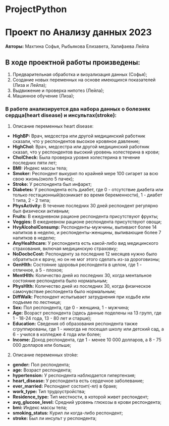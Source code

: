 # ProjectPython
# Проект по Анализу данных 2023

__Авторы:__ Махтина Софья, Рыбьякова Елизавета, Халифаева Лейла

## В ходе проектной работы произведены:
1) Предварительная обработка и визуализация данных (Софья);
2) Создание новых переменных на основе имеющихся показателей (Лиза и Лейла);
3) Выдвижение и проверка нипотез (Лейла);
4) Машинное обучение (Лиза);

### В работе анализируется два набора данных о болезнях сердца(heart disease) и инсультах(stroke):
1. Описание переменных heart disease:
- __HighBP:__ Врач, медсестра или другой медицинский работник сказали, что у респондентов высокое кровяное давление;
- __HighChol:__  Врач, медсестра или другой медицинский работник сказал, что у респондентов высокий уровень холестерина в крови;
- __CholCheck:__ Была проверка уровня холестерина в течение последних пяти лет;
- __BMI:__ Индекс массы тела;
- __Smoker:__ Респондент выкурил по крайней мере 100 сигарет за всю свою жизнь(около 5 пачек);
- __Stroke:__ У респондента был инфаркт;
- __Diabetes:__ У респондента есть диабет, где 0 - отсутствие диабета или только гестационный(возникает во время беременности), 1 - диабет 1 типа, 2 - 2 типа; 
- __PhysActivity:__ В течение последних 30 дней респондент регулярно был физически активным;
- __Fruits:__ В ежедневном рационе респондента присутствуют фрукты;
- __Veggies:__  В ежедневном рационе респондента присутствуют овощи;
- __HvyAlcoholConsump:__ Респонденты-мужчины, выпивают более 14 напитков в неделю, и респонденты-женщины, выпивающие более 7 напитков в неделю;
- __AnyHealthcare:__ У респондента есть какой-либо вид медицинского страхования, включая медицинскую страховку;
- __NoDocbcCost:__ Респонденту за последние 12 месяцев нужно было обратиться к врачу, но он не мог этого сделать из-за дороговизны;
- __GenHlth:__ Состояние здоровья респондента в целом, где 1 - отличное, а 5 - плохое;
- __MentHlth:__ Количество дней из последних 30, когда ментальное состояние респондента было нормальным;
- __PhysHlth:__ Количество дней из последних 30, когда физическое самочувствие респондента было нормальным;
- __DiffWalk:__ Респондент испытывает затруднения при ходьбе или подъеме по лестнице;
- __Sex:__ Пол респондента, где 0 - женщина, 1 - мужчина;
- __Age:__ Возраст респондента (здесь данные поделены на 13 групп, где 1 - 18-24 года, 13 - 80 лет и старше);
- __Education:__  Сведения об образования респондента также сгруппированы, где 1 - никогда не посещал школу или детский сад, а 6 - учился в колледже 4 года или более;
- __Income:__ Доход респондента, где 1 - менее 10 000 долларов, а 8 - 75 000 долларов или больше;

2. Описание переменных stroke:
- __gender:__ Пол респондента;
- __age:__ Возраст респондента;
- __hypertension:__ У респондента наблюдается гипертензия;
- __heart_disease:__ У респондента есть сердечное заболевание;
- __ever_married:__ Респондент состоит(-ял) в браке;
- __work_type:__ Тип трудоустройства;
- __Residence_type:__ Тип местности, в которой живет респондент;
- __avg_glucose_level:__ Средний уровень глюкозы в крови респондента;
- __bmi:__ Индекс массы тела;
- __smoking_status:__ Курил ли когда-либо респондент;
- __stroke:__ Был ли инсульт у респондента;
